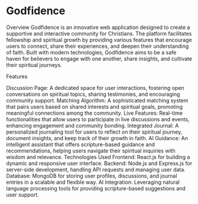 # Godfidence

Overview
Godfidence is an innovative web application designed to create a supportive and interactive community for Christians. The platform facilitates fellowship and spiritual growth by providing various features that encourage users to connect, share their experiences, and deepen their understanding of faith. Built with modern technologies, Godfidence aims to be a safe haven for believers to engage with one another, share insights, and cultivate their spiritual journeys.

Features

Discussion Page: A dedicated space for user interactions, fostering open conversations on spiritual topics, sharing testimonies, and encouraging community support.
Matching Algorithm: A sophisticated matching system that pairs users based on shared interests and spiritual goals, promoting meaningful connections among the community.
Live Features: Real-time functionalities that allow users to participate in live discussions and events, enhancing engagement and community bonding.
Integrated Journal: A personalized journaling tool for users to reflect on their spiritual journey, document insights, and keep track of their growth in faith.
AI Guidance: An intelligent assistant that offers scripture-based guidance and recommendations, helping users navigate their spiritual inquiries with wisdom and relevance.
Technologies Used
Frontend: React.js for building a dynamic and responsive user interface.
Backend: Node.js and Express.js for server-side development, handling API requests and managing user data.
Database: MongoDB for storing user profiles, discussions, and journal entries in a scalable and flexible way.
AI Integration: Leveraging natural language processing tools for providing scripture-based suggestions and user support.
